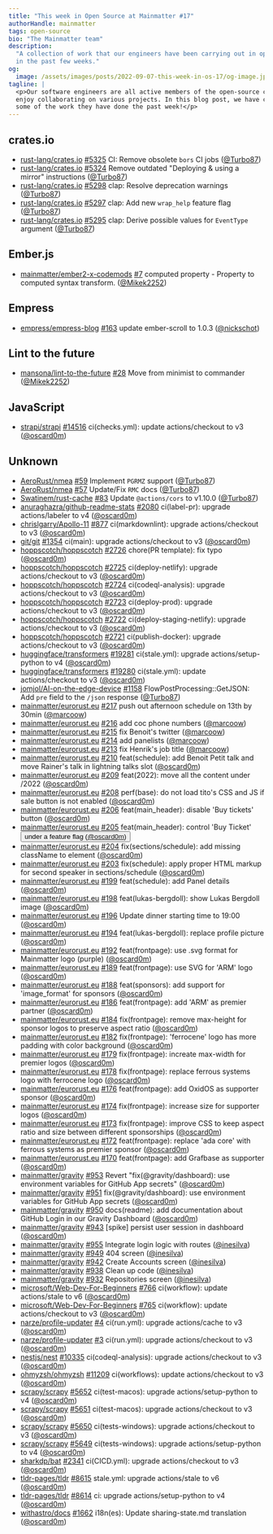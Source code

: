 ```yaml
---
title: "This week in Open Source at Mainmatter #17"
authorHandle: mainmatter
tags: open-source
bio: "The Mainmatter team"
description:
  "A collection of work that our engineers have been carrying out in open-source
  in the past few weeks."
og:
  image: /assets/images/posts/2022-09-07-this-week-in-os-17/og-image.jpg
tagline: |
  <p>Our software engineers are all active members of the open-source community and
  enjoy collaborating on various projects. In this blog post, we have collected
  some of the work they have done the past week!</p>
---
```


## crates.io

- [rust-lang/crates.io] [#5325](https://github.com/rust-lang/crates.io/pull/5325) CI: Remove obsolete `bors` CI jobs ([@Turbo87])
- [rust-lang/crates.io] [#5324](https://github.com/rust-lang/crates.io/pull/5324) Remove outdated "Deploying & using a mirror" instructions ([@Turbo87])
- [rust-lang/crates.io] [#5298](https://github.com/rust-lang/crates.io/pull/5298) clap: Resolve deprecation warnings ([@Turbo87])
- [rust-lang/crates.io] [#5297](https://github.com/rust-lang/crates.io/pull/5297) clap: Add new `wrap_help` feature flag ([@Turbo87])
- [rust-lang/crates.io] [#5295](https://github.com/rust-lang/crates.io/pull/5295) clap: Derive possible values for `EventType` argument ([@Turbo87])

## Ember.js

- [mainmatter/ember2-x-codemods] [#7](https://github.com/mainmatter/ember2-x-codemods/pull/7) computed property - Property to computed syntax transform. ([@Mikek2252])

## Empress

- [empress/empress-blog] [#163](https://github.com/empress/empress-blog/pull/163) update ember-scroll to 1.0.3 ([@nickschot])

## Lint to the future

- [mansona/lint-to-the-future] [#28](https://github.com/mansona/lint-to-the-future/pull/28) Move from minimist to commander ([@Mikek2252])

## JavaScript

- [strapi/strapi] [#14516](https://github.com/strapi/strapi/pull/14516) ci(checks.yml): update actions/checkout to v3 ([@oscard0m])

## Unknown

- [AeroRust/nmea] [#59](https://github.com/AeroRust/nmea/pull/59) Implement `PGRMZ` support ([@Turbo87])
- [AeroRust/nmea] [#57](https://github.com/AeroRust/nmea/pull/57) Update/Fix `RMC` docs ([@Turbo87])
- [Swatinem/rust-cache] [#83](https://github.com/Swatinem/rust-cache/pull/83) Update `@actions/cors` to v1.10.0 ([@Turbo87])
- [anuraghazra/github-readme-stats] [#2080](https://github.com/anuraghazra/github-readme-stats/pull/2080) ci(label-pr): upgrade actions/labeler to v4 ([@oscard0m])
- [chrislgarry/Apollo-11] [#877](https://github.com/chrislgarry/Apollo-11/pull/877) ci(markdownlint): upgrade actions/checkout to v3 ([@oscard0m])
- [git/git] [#1354](https://github.com/git/git/pull/1354) ci(main): upgrade actions/checkout to v3 ([@oscard0m])
- [hoppscotch/hoppscotch] [#2726](https://github.com/hoppscotch/hoppscotch/pull/2726) chore(PR template): fix typo ([@oscard0m])
- [hoppscotch/hoppscotch] [#2725](https://github.com/hoppscotch/hoppscotch/pull/2725) ci(deploy-netlify): upgrade actions/checkout to v3 ([@oscard0m])
- [hoppscotch/hoppscotch] [#2724](https://github.com/hoppscotch/hoppscotch/pull/2724) ci(codeql-analysis): upgrade actions/checkout to v3 ([@oscard0m])
- [hoppscotch/hoppscotch] [#2723](https://github.com/hoppscotch/hoppscotch/pull/2723) ci(deploy-prod): upgrade actions/checkout to v3 ([@oscard0m])
- [hoppscotch/hoppscotch] [#2722](https://github.com/hoppscotch/hoppscotch/pull/2722) ci(deploy-staging-netlify): upgrade actions/checkout to v3 ([@oscard0m])
- [hoppscotch/hoppscotch] [#2721](https://github.com/hoppscotch/hoppscotch/pull/2721) ci(publish-docker): upgrade actions/checkout to v3 ([@oscard0m])
- [huggingface/transformers] [#19281](https://github.com/huggingface/transformers/pull/19281) ci(stale.yml): upgrade actions/setup-python to v4 ([@oscard0m])
- [huggingface/transformers] [#19280](https://github.com/huggingface/transformers/pull/19280) ci(stale.yml): update actions/checkout to v3 ([@oscard0m])
- [jomjol/AI-on-the-edge-device] [#1158](https://github.com/jomjol/AI-on-the-edge-device/pull/1158) FlowPostProcessing::GetJSON: Add `pre` field to the `/json` response ([@Turbo87])
- [mainmatter/eurorust.eu] [#217](https://github.com/mainmatter/eurorust.eu/pull/217) push out afternoon schedule on 13th by 30min ([@marcoow])
- [mainmatter/eurorust.eu] [#216](https://github.com/mainmatter/eurorust.eu/pull/216) add coc phone numbers ([@marcoow])
- [mainmatter/eurorust.eu] [#215](https://github.com/mainmatter/eurorust.eu/pull/215) fix Benoit's twitter ([@marcoow])
- [mainmatter/eurorust.eu] [#214](https://github.com/mainmatter/eurorust.eu/pull/214) add panelists ([@marcoow])
- [mainmatter/eurorust.eu] [#213](https://github.com/mainmatter/eurorust.eu/pull/213) fix Henrik's job title ([@marcoow])
- [mainmatter/eurorust.eu] [#210](https://github.com/mainmatter/eurorust.eu/pull/210) feat(schedule): add Benoit Petit talk and move Rainer's talk in lightning talks slot ([@oscard0m])
- [mainmatter/eurorust.eu] [#209](https://github.com/mainmatter/eurorust.eu/pull/209) feat(2022): move all the content under /2022 ([@oscard0m])
- [mainmatter/eurorust.eu] [#208](https://github.com/mainmatter/eurorust.eu/pull/208) perf(base): do not load tito's CSS and JS if sale button is not enabled ([@oscard0m])
- [mainmatter/eurorust.eu] [#206](https://github.com/mainmatter/eurorust.eu/pull/206) feat(main_header): disable 'Buy tickets' button ([@oscard0m])
- [mainmatter/eurorust.eu] [#205](https://github.com/mainmatter/eurorust.eu/pull/205) feat(main_header): control 'Buy Ticket' <button> under a feature flag ([@oscard0m])
- [mainmatter/eurorust.eu] [#204](https://github.com/mainmatter/eurorust.eu/pull/204) fix(sections/schedule): add missing className to element ([@oscard0m])
- [mainmatter/eurorust.eu] [#203](https://github.com/mainmatter/eurorust.eu/pull/203) fix(schedule): apply proper HTML markup for second speaker in sections/schedule ([@oscard0m])
- [mainmatter/eurorust.eu] [#199](https://github.com/mainmatter/eurorust.eu/pull/199) feat(schedule): add Panel details ([@oscard0m])
- [mainmatter/eurorust.eu] [#198](https://github.com/mainmatter/eurorust.eu/pull/198) feat(lukas-bergdoll): show Lukas Bergdoll image ([@oscard0m])
- [mainmatter/eurorust.eu] [#196](https://github.com/mainmatter/eurorust.eu/pull/196) Update dinner starting time to 19:00 ([@oscard0m])
- [mainmatter/eurorust.eu] [#194](https://github.com/mainmatter/eurorust.eu/pull/194) feat(lukas-bergdoll): replace profile picture ([@oscard0m])
- [mainmatter/eurorust.eu] [#192](https://github.com/mainmatter/eurorust.eu/pull/192) feat(frontpage): use .svg format for Mainmatter logo (purple) ([@oscard0m])
- [mainmatter/eurorust.eu] [#189](https://github.com/mainmatter/eurorust.eu/pull/189) feat(frontpage): use SVG for 'ARM' logo ([@oscard0m])
- [mainmatter/eurorust.eu] [#188](https://github.com/mainmatter/eurorust.eu/pull/188) feat(sponsors): add support for 'image_format' for sponsors ([@oscard0m])
- [mainmatter/eurorust.eu] [#186](https://github.com/mainmatter/eurorust.eu/pull/186) feat(frontpage): add 'ARM' as premier partner ([@oscard0m])
- [mainmatter/eurorust.eu] [#184](https://github.com/mainmatter/eurorust.eu/pull/184) fix(frontpage): remove max-height for sponsor logos to preserve aspect ratio ([@oscard0m])
- [mainmatter/eurorust.eu] [#182](https://github.com/mainmatter/eurorust.eu/pull/182) fix(frontpage): 'ferrocene' logo has more padding with color background ([@oscard0m])
- [mainmatter/eurorust.eu] [#179](https://github.com/mainmatter/eurorust.eu/pull/179) fix(frontpage): increate max-width for premier logos ([@oscard0m])
- [mainmatter/eurorust.eu] [#178](https://github.com/mainmatter/eurorust.eu/pull/178) fix(frontpage): replace ferrous systems logo with ferrocene logo ([@oscard0m])
- [mainmatter/eurorust.eu] [#176](https://github.com/mainmatter/eurorust.eu/pull/176) feat(frontpage): add OxidOS as supporter sponsor ([@oscard0m])
- [mainmatter/eurorust.eu] [#174](https://github.com/mainmatter/eurorust.eu/pull/174) fix(frontpage): increase size for supporter logos ([@oscard0m])
- [mainmatter/eurorust.eu] [#173](https://github.com/mainmatter/eurorust.eu/pull/173) fix(frontpage): improve CSS to keep aspect ratio and size between different sponsorships ([@oscard0m])
- [mainmatter/eurorust.eu] [#172](https://github.com/mainmatter/eurorust.eu/pull/172) feat(frontpage): replace 'ada core' with ferrous systems as premier sponsor ([@oscard0m])
- [mainmatter/eurorust.eu] [#170](https://github.com/mainmatter/eurorust.eu/pull/170) feat(frontpage): add Grafbase as supporter ([@oscard0m])
- [mainmatter/gravity] [#953](https://github.com/mainmatter/gravity/pull/953) Revert "fix(@gravity/dashboard): use environment variables for GitHub App secrets" ([@oscard0m])
- [mainmatter/gravity] [#951](https://github.com/mainmatter/gravity/pull/951) fix(@gravity/dashboard): use environment variables for GitHub App secrets ([@oscard0m])
- [mainmatter/gravity] [#950](https://github.com/mainmatter/gravity/pull/950) docs(readme): add documentation about GitHub Login in our Gravity Dashboard ([@oscard0m])
- [mainmatter/gravity] [#943](https://github.com/mainmatter/gravity/pull/943) [spike] persist user session in dashboard ([@oscard0m])
- [mainmatter/gravity] [#955](https://github.com/mainmatter/gravity/pull/955) Integrate login logic with routes ([@inesilva])
- [mainmatter/gravity] [#949](https://github.com/mainmatter/gravity/pull/949) 404 screen ([@inesilva])
- [mainmatter/gravity] [#942](https://github.com/mainmatter/gravity/pull/942) Create Accounts screen ([@inesilva])
- [mainmatter/gravity] [#938](https://github.com/mainmatter/gravity/pull/938) Clean up code ([@inesilva])
- [mainmatter/gravity] [#932](https://github.com/mainmatter/gravity/pull/932) Repositories screen ([@inesilva])
- [microsoft/Web-Dev-For-Beginners] [#766](https://github.com/microsoft/Web-Dev-For-Beginners/pull/766) ci(workflow): update actions/stale to v6 ([@oscard0m])
- [microsoft/Web-Dev-For-Beginners] [#765](https://github.com/microsoft/Web-Dev-For-Beginners/pull/765) ci(workflow): update actions/checkout to v3 ([@oscard0m])
- [narze/profile-updater] [#4](https://github.com/narze/profile-updater/pull/4) ci(run.yml): upgrade actions/cache to v3 ([@oscard0m])
- [narze/profile-updater] [#3](https://github.com/narze/profile-updater/pull/3) ci(run.yml): upgrade actions/checkout to v3 ([@oscard0m])
- [nestjs/nest] [#10335](https://github.com/nestjs/nest/pull/10335) ci(codeql-analysis): upgrade actions/checkout to v3 ([@oscard0m])
- [ohmyzsh/ohmyzsh] [#11209](https://github.com/ohmyzsh/ohmyzsh/pull/11209) ci(workflows): update actions/checkout to v3 ([@oscard0m])
- [scrapy/scrapy] [#5652](https://github.com/scrapy/scrapy/pull/5652) ci(test-macos): upgrade actions/setup-python to v4 ([@oscard0m])
- [scrapy/scrapy] [#5651](https://github.com/scrapy/scrapy/pull/5651) ci(test-macos): upgrade actions/checkout to v3 ([@oscard0m])
- [scrapy/scrapy] [#5650](https://github.com/scrapy/scrapy/pull/5650) ci(tests-windows): upgrade actions/checkout to v3 ([@oscard0m])
- [scrapy/scrapy] [#5649](https://github.com/scrapy/scrapy/pull/5649) ci(tests-windows): upgrade actions/setup-python to v4 ([@oscard0m])
- [sharkdp/bat] [#2341](https://github.com/sharkdp/bat/pull/2341) ci(CICD.yml): upgrade actions/checkout to v3 ([@oscard0m])
- [tldr-pages/tldr] [#8615](https://github.com/tldr-pages/tldr/pull/8615) stale.yml: upgrade actions/stale to v6 ([@oscard0m])
- [tldr-pages/tldr] [#8614](https://github.com/tldr-pages/tldr/pull/8614) ci: upgrade actions/setup-python to v4 ([@oscard0m])
- [withastro/docs] [#1662](https://github.com/withastro/docs/pull/1662) i18n(es): Update sharing-state.md translation ([@oscard0m])

[@Mikek2252]: https://github.com/Mikek2252
[@Turbo87]: https://github.com/Turbo87
[@inesilva]: https://github.com/inesilva
[@marcoow]: https://github.com/marcoow
[@nickschot]: https://github.com/nickschot
[@oscard0m]: https://github.com/oscard0m
[AeroRust/nmea]: https://github.com/AeroRust/nmea
[Swatinem/rust-cache]: https://github.com/Swatinem/rust-cache
[anuraghazra/github-readme-stats]: https://github.com/anuraghazra/github-readme-stats
[chrislgarry/Apollo-11]: https://github.com/chrislgarry/Apollo-11
[empress/empress-blog]: https://github.com/empress/empress-blog
[git/git]: https://github.com/git/git
[hoppscotch/hoppscotch]: https://github.com/hoppscotch/hoppscotch
[huggingface/transformers]: https://github.com/huggingface/transformers
[jomjol/AI-on-the-edge-device]: https://github.com/jomjol/AI-on-the-edge-device
[mainmatter/ember2-x-codemods]: https://github.com/mainmatter/ember2-x-codemods
[mainmatter/eurorust.eu]: https://github.com/mainmatter/eurorust.eu
[mainmatter/gravity]: https://github.com/mainmatter/gravity
[mansona/lint-to-the-future]: https://github.com/mansona/lint-to-the-future
[microsoft/Web-Dev-For-Beginners]: https://github.com/microsoft/Web-Dev-For-Beginners
[narze/profile-updater]: https://github.com/narze/profile-updater
[nestjs/nest]: https://github.com/nestjs/nest
[ohmyzsh/ohmyzsh]: https://github.com/ohmyzsh/ohmyzsh
[rust-lang/crates.io]: https://github.com/rust-lang/crates.io
[scrapy/scrapy]: https://github.com/scrapy/scrapy
[sharkdp/bat]: https://github.com/sharkdp/bat
[strapi/strapi]: https://github.com/strapi/strapi
[tldr-pages/tldr]: https://github.com/tldr-pages/tldr
[withastro/docs]: https://github.com/withastro/docs